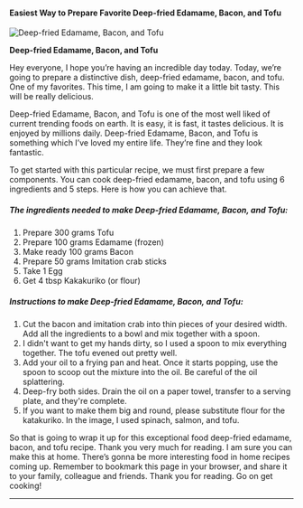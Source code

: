             

#### Easiest Way to Prepare Favorite Deep-fried Edamame, Bacon, and Tofu

![Deep-fried Edamame, Bacon, and Tofu](https://img-global.cpcdn.com/recipes/4674283811897344/751x532cq70/deep-fried-edamame-bacon-and-tofu-recipe-main-photo.jpg)

**Deep-fried Edamame, Bacon, and Tofu**

Hey everyone, I hope you’re having an incredible day today. Today, we’re going to prepare a distinctive dish, deep-fried edamame, bacon, and tofu. One of my favorites. This time, I am going to make it a little bit tasty. This will be really delicious.

Deep-fried Edamame, Bacon, and Tofu is one of the most well liked of current trending foods on earth. It is easy, it is fast, it tastes delicious. It is enjoyed by millions daily. Deep-fried Edamame, Bacon, and Tofu is something which I’ve loved my entire life. They’re fine and they look fantastic.

To get started with this particular recipe, we must first prepare a few components. You can cook deep-fried edamame, bacon, and tofu using 6 ingredients and 5 steps. Here is how you can achieve that.

##### The ingredients needed to make Deep-fried Edamame, Bacon, and Tofu:

1.  Prepare 300 grams Tofu
2.  Prepare 100 grams Edamame (frozen)
3.  Make ready 100 grams Bacon
4.  Prepare 50 grams Imitation crab sticks
5.  Take 1 Egg
6.  Get 4 tbsp Kakakuriko (or flour)

##### Instructions to make Deep-fried Edamame, Bacon, and Tofu:

1.  Cut the bacon and imitation crab into thin pieces of your desired width. Add all the ingredients to a bowl and mix together with a spoon.
2.  I didn't want to get my hands dirty, so I used a spoon to mix everything together. The tofu evened out pretty well.
3.  Add your oil to a frying pan and heat. Once it starts popping, use the spoon to scoop out the mixture into the oil. Be careful of the oil splattering.
4.  Deep-fry both sides. Drain the oil on a paper towel, transfer to a serving plate, and they're complete.
5.  If you want to make them big and round, please substitute flour for the katakuriko. In the image, I used spinach, salmon, and tofu.

So that is going to wrap it up for this exceptional food deep-fried edamame, bacon, and tofu recipe. Thank you very much for reading. I am sure you can make this at home. There’s gonna be more interesting food in home recipes coming up. Remember to bookmark this page in your browser, and share it to your family, colleague and friends. Thank you for reading. Go on get cooking!

* * *